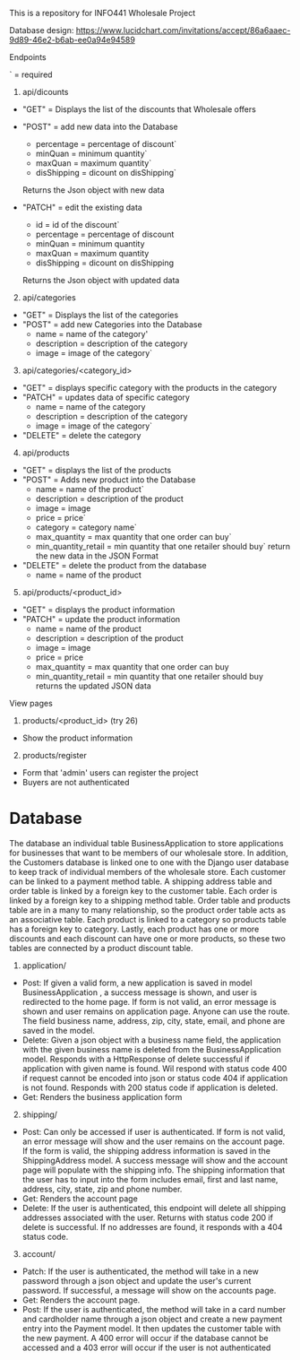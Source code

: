 This is a repository for INFO441 Wholesale Project

Database design: https://www.lucidchart.com/invitations/accept/86a6aaec-9d89-46e2-b6ab-ee0a94e94589


Endpoints

\` = required

1. api/dicounts
  * "GET" = Displays the list of the discounts that Wholesale offers
  * "POST" = add new data into the Database
    * percentage = percentage of discount`
    * minQuan = minimum quantity`
    * maxQuan = maximum quantity`
    * disShipping = dicount on disShipping`

    Returns the Json object with new data
  * "PATCH" = edit the existing data
    * id = id of the discount`
    * percentage = percentage of discount
    * minQuan = minimum quantity
    * maxQuan = maximum quantity
    * disShipping = dicount on disShipping

    Returns the Json object with updated data

2. api/categories
  * "GET" = Displays the list of the categories
  * "POST" = add new Categories into the Database
    * name = name of the category'
    * description = description of the category
    * image = image of the category`

3. api/categories/<category_id>
  * "GET" = displays specific category with the products in the category
  * "PATCH" = updates data of specific category
    * name = name of the category
    * description = description of the category
    * image = image of the category`
  * "DELETE" = delete the category

4. api/products
  * "GET" = displays the list of the products
  * "POST" = Adds new product into the Database
    * name = name of the product`
    * description = description of the product
    * image = image
    * price = price`
    * category = category name`
    * max_quantity = max quantity that one order can buy`
    * min_quantity_retail = min quantity that one retailer should buy`
    return the new data in the JSON Format
  * "DELETE" = delete the product from the database
    * name = name of the product


5. api/products/<product_id>
  * "GET" = displays the product information
  * "PATCH" = update the product information
    * name = name of the product
    * description = description of the product
    * image = image
    * price = price
    * max_quantity = max quantity that one order can buy
    * min_quantity_retail = min quantity that one retailer should buy
    returns the updated JSON data

View pages
1. products/<product_id> (try 26)
  * Show the product information
2. products/register
  * Form that 'admin' users can register the project
  * Buyers are not authenticated



# Database
The database an individual table
BusinessApplication to store applications for businesses that want to be members of
our wholesale store. In addition, the Customers database is linked one to one with the
Django user database to keep track of individual members of the wholesale store. Each
customer can be linked to a payment method table. A shipping address table and order table
is linked by a foreign key to the customer table. Each order is linked by a foreign key to
a shipping method table. Order table and products table are in a many to many relationship, so the product order table acts as an associative table. Each product is linked to a category so products table has a foreign key to category. Lastly, each product has one or more discounts and each discount can have one or more products, so these two tables are connected by a product discount table.

1. application/
* Post: If given a valid form, a new application is saved in model BusinessApplication
        , a success message is shown, and user is redirected to the home page. If form
        is not valid, an error message is shown and user remains on application page. Anyone
        can use the route. The field business name, address, zip, city, state, email, and
        phone are saved in the model.
* Delete: Given a json object with a business name field, the application with the given business name
          is deleted from the BusinessApplication model. Responds with a HttpResponse of delete successful
          if application with given name is found. Wil respond with status code 400 if request cannot be encoded
          into json or status code 404 if application is not found. Responds with 200 status code if application is deleted.
* Get: Renders the business application form

2. shipping/
* Post: Can only be accessed if user is authenticated. If form is not valid, an error message will show and the
        user remains on the account page. If the form is valid, the shipping address information is saved in the
        ShippingAddress model. A success message will show and the account page will populate with the shipping info. 
        The shipping information that the user has to input into the form includes email, first and last name, address, city, state, zip and phone number.
* Get: Renders the account page
* Delete: If the user is authenticated, this endpoint will delete all shipping addresses associated with the user.
          Returns with status code 200 if delete is successful. If no addresses are found, it responds with a 404
          status code.
         
3. account/
* Patch: If the user is authenticated, the method will take in a new password through a json object and update the user's current password. If successful, a message will show on the accounts page. 
* Get: Renders the account page.
* Post: If the user is authenticated, the method will take in a card number and cardholder name through a json object and create a new payment entry into the Payment model. It then updates the customer table with the new payment. A 400 error will occur if the database cannot be accessed and a 403 error will occur if the user is not authenticated
